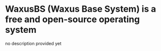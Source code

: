 # WaxusBS (Waxus Base System) is a free and open-source operating system

no description provided yet
